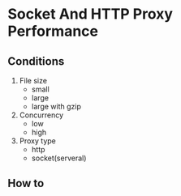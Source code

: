 # Socket And HTTP Proxy Performance

## Conditions

1. File size
    - small
    - large
    - large with gzip
2. Concurrency
    - low
    - high
3. Proxy type
    - http
    - socket(serveral)

## How to


